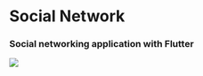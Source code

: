 <html>
<body>
<h1> Social Network </h1>
<h3> Social networking application with Flutter </h3>
  
  <img src="https://github.com/abolfazlzareikma/social_network/blob/master/images/mockup.png?raw=true"></img>
  </body>
</html>
